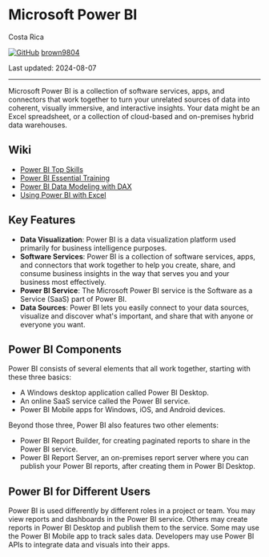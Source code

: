 # Microsoft Power BI 

Costa Rica

[![GitHub](https://img.shields.io/badge/--181717?logo=github&logoColor=ffffff)](https://github.com/)
[brown9804](https://github.com/brown9804)

Last updated: 2024-08-07

------------------------------------------

Microsoft Power BI is a collection of software services, apps, and connectors that work together to turn your unrelated sources of data into coherent, visually immersive, and interactive insights. Your data might be an Excel spreadsheet, or a collection of cloud-based and on-premises hybrid data warehouses.

## Wiki

- [Power BI Top Skills](https://www.linkedin.com/learning/power-bi-top-skills/top-skills-for-power-bi?u=2095204)
- [Power BI Essential Training](https://www.linkedin.com/learning/power-bi-essential-training-3/create-rich-interactive-reports-with-power-bi?u=2095204)
- [Power BI Data Modeling with DAX](https://www.linkedin.com/learning/power-bi-data-modeling-with-dax/build-powerful-data-models-with-dax?u=2095204)
- [Using Power BI with Excel](https://www.linkedin.com/learning/using-power-bi-with-excel/transforming-and-refining-your-data?u=2095204)

## Key Features
- **Data Visualization**: Power BI is a data visualization platform used primarily for business intelligence purposes.
- **Software Services**: Power BI is a collection of software services, apps, and connectors that work together to help you create, share, and consume business insights in the way that serves you and your business most effectively.
- **Power BI Service**: The Microsoft Power BI service is the Software as a Service (SaaS) part of Power BI.
- **Data Sources**: Power BI lets you easily connect to your data sources, visualize and discover what's important, and share that with anyone or everyone you want.

## Power BI Components
Power BI consists of several elements that all work together, starting with these three basics:
- A Windows desktop application called Power BI Desktop.
- An online SaaS service called the Power BI service.
- Power BI Mobile apps for Windows, iOS, and Android devices.

Beyond those three, Power BI also features two other elements:
- Power BI Report Builder, for creating paginated reports to share in the Power BI service.
- Power BI Report Server, an on-premises report server where you can publish your Power BI reports, after creating them in Power BI Desktop.

## Power BI for Different Users
Power BI is used differently by different roles in a project or team. You may view reports and dashboards in the Power BI service. Others may create reports in Power BI Desktop and publish them to the service. Some may use the Power BI Mobile app to track sales data. Developers may use Power BI APIs to integrate data and visuals into their apps.
